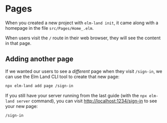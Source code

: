 # Pages

When you created a new project with `elm-land init`, it came along with a homepage in the file `src/Pages/Home_.elm`.

When users visit the `/` route in their web browser, they will see the content in that page.

## Adding another page

If we wanted our users to see a _different_ page when they visit `/sign-in`, we can use the Elm Land CLI tool to create that new page:

```sh
npx elm-land add page /sign-in
```

If you still have your server running from the last guide (with the `npx elm-land server` command), you can visit [http://localhost:1234/sign-in](http://localhost:1234/sign-in) to see your new page:

```txt
/sign-in
```